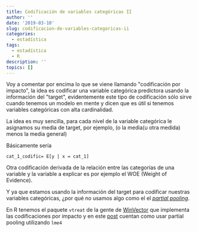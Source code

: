 ```yaml
---
title: Codificación de variables categóricas II
author: ''
date: '2019-03-10'
slug: codificacion-de-variables-categoricas-ii
categories:
  - estadística
tags:
  - estadística
  - R
description: ''
topics: []
---
```



Voy a comentar por encima lo que se viene llamando "codificación por impacto", la idea es codificar una variable categórica predictora usando la información del "target", evidentemente este tipo de codificación sólo sirve cuando tenemos un modelo en mente y dicen que es útil si tenemos variables categóricas con alta cardinalidad.

La idea es muy sencilla, para cada nivel de la variable categórica le asignamos su media de target, por ejemplo, (o la media(u otra medida) menos la media general) 

Básicamente sería

`cat_1_codific= E[y | x = cat_1]`

Otra codificación derivada de la relación entre las categorías de una variable y la variable a explicar es por ejemplo el WOE (Weight of Evidence). 

Y ya que estamos usando la información del target para codificar nuestras variables categóricas, ¿por qué no usamos algo como el el [*partial pooling*](https://muestrear-no-es-pecado.netlify.com/2019/02/03/partial-pooling/). 

En R tenemos el paquete `vtreat` de la gente de [WinVector](http://www.win-vector.com/site/) que implementa las codificaciones por impacto y en este [post](http://www.win-vector.com/blog/2017/09/custom-level-coding-in-vtreat/) cuentan como usar partial pooling utilizando `lme4`
